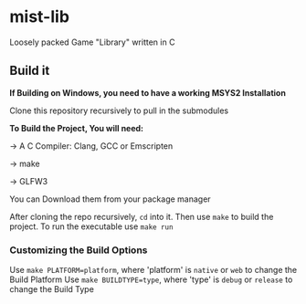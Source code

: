 # mist-lib

Loosely packed Game "Library" written in C

## Build it
**If Building on Windows, you need to have a working MSYS2 Installation**

Clone this repository recursively to pull in the submodules

**To Build the Project, You will need:**

-> A C Compiler: Clang, GCC or Emscripten

-> make

-> GLFW3

You can Download them from your package manager

After cloning the repo recursively, `cd` into it. Then use `make` to build the project.
To run the executable use `make run`

### Customizing the Build Options
Use `make PLATFORM=platform`, where 'platform' is `native` or `web` to change the Build Platform
Use `make BUILDTYPE=type`, where 'type' is `debug` or `release` to change the Build Type
